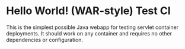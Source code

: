 Hello World! (WAR-style)
Test CI
===============

This is the simplest possible Java webapp for testing servlet container deployments.  It should work on any container and requires no other dependencies or configuration.
